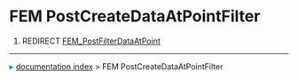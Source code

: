 # FEM PostCreateDataAtPointFilter
1.  REDIRECT [FEM\_PostFilterDataAtPoint](FEM_PostFilterDataAtPoint.md)



---
![](images/Right_arrow.png) [documentation index](../README.md) > FEM PostCreateDataAtPointFilter

